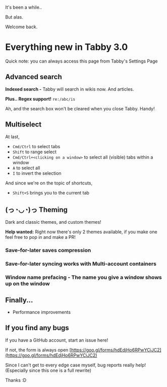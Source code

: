 It's been a while..

But alas.

Welcome back.

# Everything new in Tabby 3.0

Quick note: you can always access this page from Tabby's Settings Page

## Advanced search

**Indexed search -** Tabby will search in wikis now. And articles.

**Plus.. Regex support!**  `re:/abc/is`

Ah, and the search box won't be cleared when you close Tabby. Handy!

## Multiselect

At last,

- `Cmd/Ctrl` to select tabs
- `Shift` to range select
- `Cmd/Ctrl+<clicking on a window>` to select all (visible) tabs within a window
- `A` to select all
- `I` to invert the selection

And since we're on the topic of shortcuts,

- `Shift+S` brings you to the current tab

## (っ◔◡◔)っ Theming

Dark and classic themes, and custom themes!

**Help wanted:** Right now there's only 2 themes available, if you make one feel free to pop in and make a PR!

### Save-for-later saves compression
### Save-for-later syncing works with Multi-account containers
### Window name prefacing - The name you give a window shows up on the window

## Finally...

- Performance improvements

## If you find any bugs

If you have a GitHub account, start an issue here!

If not, the form is always open [https://goo.gl/forms/hdEdjHo6RPwYCiJC2](https://goo.gl/forms/hdEdjHo6RPwYCiJC2)

Since I can't get to every edge case myself, bug reports really help! (Especially since this one is a full rewrite)

Thanks :D